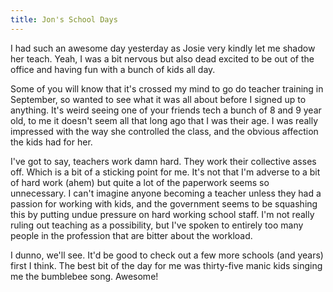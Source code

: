```yaml
---
title: Jon's School Days
---
```

I had such an awesome day yesterday as Josie very kindly let me shadow her teach. Yeah, I was a bit nervous but also dead excited to be out of the office and having fun with a bunch of kids all day. 

Some of you will know that it's crossed my mind to go do teacher training in September, so wanted to see what it was all about before I signed up to anything. It's weird seeing one of your friends tech a bunch of 8 and 9 year old, to me it doesn't seem all that long ago that I was their age. I was really impressed with the way she controlled the class, and the obvious affection the kids had for her. 

I've got to say, teachers work damn hard. They work their collective asses off. Which is a bit of a sticking point for me. It's not that I'm adverse to a bit of hard work (ahem) but quite a lot of the paperwork seems so unnecessary. I can't imagine anyone becoming a teacher unless they had a passion for working with kids, and the government seems to be squashing this by putting undue pressure on hard working school staff. I'm not really ruling out teaching as a possibility, but I've spoken to entirely too many people in the profession that are bitter about the workload. 

I dunno, we'll see. It'd be good to check out a few more schools (and years) first I think. The best bit of the day for me was thirty-five manic kids singing me the bumblebee song. Awesome!